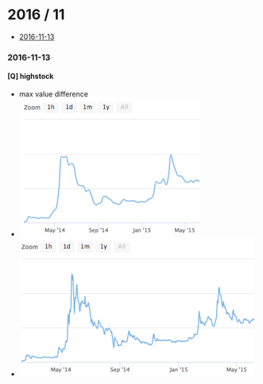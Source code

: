 2016 / 11
==========
 - [2016-11-13](#2016-11-13)


### 2016-11-13
#### [Q] highstock
 - max value difference
 - ![image](./pics/highchart-01.png)
 - ![image](./pics/highchart-02.png)


